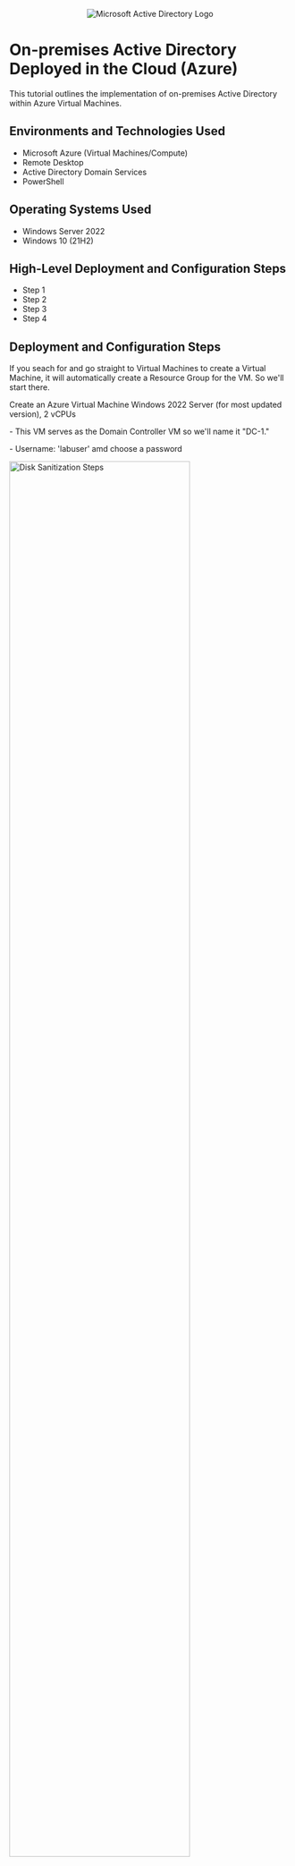 <p align="center">
<img src="https://i.imgur.com/pU5A58S.png" alt="Microsoft Active Directory Logo"/>
</p>

<h1>On-premises Active Directory Deployed in the Cloud (Azure)</h1>
This tutorial outlines the implementation of on-premises Active Directory within Azure Virtual Machines.<br />


<h2>Environments and Technologies Used</h2>

- Microsoft Azure (Virtual Machines/Compute)
- Remote Desktop
- Active Directory Domain Services
- PowerShell

<h2>Operating Systems Used</h2>

- Windows Server 2022
- Windows 10 (21H2)

<h2>High-Level Deployment and Configuration Steps</h2>

- Step 1
- Step 2
- Step 3
- Step 4

<h2>Deployment and Configuration Steps</h2>

<p>
If you seach for and go straight to Virtual Machines to create a Virtual Machine, it will automatically create a Resource Group for the VM. So we'll start there. 
</p>

<p>
Create an Azure Virtual Machine Windows 2022 Server (for most updated version), 2 vCPUs
</p>
<p>
- This VM serves as the Domain Controller VM so we'll name it "DC-1." 
</p>
<p>
- Username: 'labuser' amd choose a password
</p>

<p>
<img src="https://i.imgur.com/WousP8v.png" height="80%" width="80%" alt="Disk Sanitization Steps"/>
</p>
<p>
<img src="https://i.imgur.com/ApcoWhJ.png" height="80%" width="80%" alt="Disk Sanitization Steps"/>
</p>

<p>
We will also create the guest/user VM simulating an external user logging into the directory. We'll call this VM "Client-1" and it will be on a Windows 10 with at least 2 vcpus. We'll use the same username 'labuser' and password for simplicity.
</p>
<p>
<img src="https://i.imgur.com/fHX7ziX.png" height="80%" width="80%" alt="Disk Sanitization Steps"/>
</p>
<p>
<img src="https://i.imgur.com/W4Ehh4S.png" height="80%" width="80%" alt="Disk Sanitization Steps"/>
</p>

<p>
Make sure the virtual network for the Client-1 VM is the same as for the DC-1 VM. For this example the Virtual Network is 'AD-Lab-Vnet.' As your Client-1 VM is creating, let's change the Networking Interface Controller (NIC) from 'dynamic' to 'static' for the Domain Controller VM. This means whether we turn off the desktop/unplug, the IP Configuration will not change for that server at all. Go to the DC-1 VM -> Networking -> "Networking Interface: dc1164 -> IP Configurations -> Select the IP configuration at bottom -> Click toggle from 'Dynamic' to 'Static' and then click 'Save.'
</p>
<p>
<img src="https://i.imgur.com/oamh45x.png" height="80%" width="80%" alt="Disk Sanitization Steps"/>
</p>
<p>
<img src="https://i.imgur.com/fk1cFq4.png" height="80%" width="80%" alt="Disk Sanitization Steps"/>
</p>
<p>
<img src="https://i.imgur.com/k5ScTLK.png" height="80%" width="80%" alt="Disk Sanitization Steps"/>
</p>
<p>
<img src="https://i.imgur.com/9hyjEuE.png" height="80%" width="80%" alt="Disk Sanitization Steps"/>
</p>
<p>
We now have two virtual machines to simulate the Domain Controller (Admin Capabilities) and Client (user) where we can simulate managing access control, password resets, file-sharing/permissions, etc. as well as see the impact on the user side of Active Directory software capability. 
</p> 
<br />

<h2>Deploy Active Directory</h2>

<p>
Now that we have both VMs created, we'll remote desktop login to both and test connectivity for both by opening the Windows Command Prompt and "ping" the private IP of DC-1 from Client 1 by typing 'ping -t 10.2.0.4' (DC-1's private IP address).
</p>

<p>
<img src="https://i.imgur.com/4IoFAOf.png" height="80%" width="80%" alt="Disk Sanitization Steps"/>
</p>
<p>
We see that we get a "timed out" response which means DC-1's firewall settings have disabled ICMP. We can go to DC-1's "Windows Defender Firewall" and enable pinging by enabling in and outgoing ICMP messaging. 
<p>
<img src="https://i.imgur.com/LqTMz8S.png" height="80%" width="80%" alt="Disk Sanitization Steps"/>
</p>
<br />

<p>
Ping DC-1 from Client 1 again. This time you shoud see ping success with 4 messages sent and 0 dropped. 
<p>
<br />
  
<p>
Now let's install Active Directory on DC-1. Open Server Manager from the Start button on DC-1 and select 'Add Roles and Features'.
</p>

<p>
<img src="https://i.imgur.com/vn2H5J1.png" height="80%" width="80%" alt="Disk Sanitization Steps"/>
</p>
<p>
An install prompt will appear. Hit next until you get to the 'Server Roles' step in the install process. Check the box that says 'Active Directory Domanin Servers -> Next -> Install. 
<img src="https://i.imgur.com/Kf8O0rx.png" height="80%" width="80%" alt="Disk Sanitization Steps"/>
</p>
<p> Check the top right alert horn icon on the server manager for a yellow exclamation. Click there and click 'Promote the server to a domain controller.'
<p>
<p>
<img src="https://i.imgur.com/wugJ6r5.png" height="80%" width="80%" alt="Disk Sanitization Steps"/>
</p>    
<p>
Now a configuration window pops up. Select the bubble 'Add a new forest' and choose a domain name. We will choose 'mydomain.com' for this example. Click next then type in a password. Click next until you get to the 'Installation' step and click 'Install'. Once the installation is complete, the configuration wizard will inform you that the installation is complete and the computer must restart. It may do so automatically. Restart the Remote Desktop for DC-1. Now when we log back in, we must log in with the context of the domain server so we will login with username 'mydomain.com\labuser' and the password we created when we added the forest. Now we have logged in as DC-1 AD DS-enabled.  
</p>
<p>
<img src=https://i.imgur.com/qrQiDG6.png" height="80%" width="80%" alt="Disk Sanitization Steps"/>
</p>
<p>
<img src="https://i.imgur.com/nNUJTxs.png" height="80%" width="80%" alt="Disk Sanitization Steps"/>
</p>
<p>
<img src="https://i.imgur.com/ZqVby7Z.png" height="80%" width="80%" alt="Disk Sanitization Steps"/>
</p>
<p>
<img src="https://i.imgur.com/pOj4doN.png" height="80%" width="80%" alt="Disk Sanitization Steps"/>
</p>
<br />

<h2>Create an Admin and Normal User Account in AD</h2>

<p>
Now we are logged back in DC-1 with AD DS admin capability. Open Active Directory by clciking the start menu. Type Active Directory into the search and click the 'Active Directory Users and Computers' application. This will bring us to the AD User Interface (UI). From here we going to create user accounts. Go to the 'mydomain' drop-down tab. Right click -> New -> Organizational Unit. Name this group '_Employees.'
</p>              
<p>
<img src="https://i.imgur.com/nXHRnAp.png" height="80%" width="80%" alt="Disk Sanitization Steps"/>
</p>
<p>
<img src="https://i.imgur.com/SQYU4B2.png" height="80%" width="80%" alt="Disk Sanitization Steps"/>
</p>                                                                                                 
                                                                                               
                                                             
